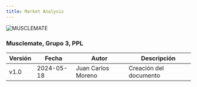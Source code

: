 ```yaml
---
title: Market Analysis
---
```


![MUSCLEMATE](logo.png)

### Musclemate, Grupo 3, PPL

| Versión | Fecha      | Autor                 | Descripción            |
| ------- | ---------- | --------------------- | ---------------------- |
| v1.0    | 2024-05-18 | Juan Carlos Moreno | Creación del documento |

